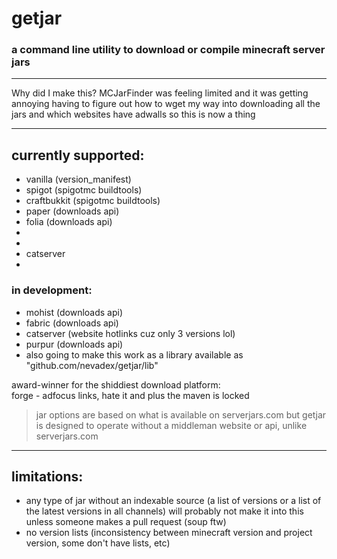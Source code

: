 # getjar
### a command line utility to download or compile minecraft server jars

---

Why did I make this? MCJarFinder was feeling limited and it was getting annoying having to figure out how to wget my way into downloading all the jars and which websites have adwalls so this is now a thing

---

## currently supported:

- vanilla (version_manifest)
- spigot (spigotmc buildtools)
- craftbukkit (spigotmc buildtools)
- paper (downloads api)
- folia (downloads api)
- 
- 
- catserver
- 


### in development:

- mohist (downloads api)
- fabric (downloads api)
- catserver (website hotlinks cuz only 3 versions lol)
- purpur (downloads api)
- also going to make this work as a library available as "github.com/nevadex/getjar/lib"

award-winner for the shiddiest download platform:  
forge - adfocus links, hate it and plus the maven is locked

> jar options are based on what is available on serverjars.com but getjar is designed to operate without a middleman website or api, unlike serverjars.com

---

## limitations:

- any type of jar without an indexable source (a list of versions or a list of the latest versions in all channels) will probably not make it into this unless someone makes a pull request (soup ftw)
- no version lists (inconsistency between minecraft version and project version, some don't have lists, etc)